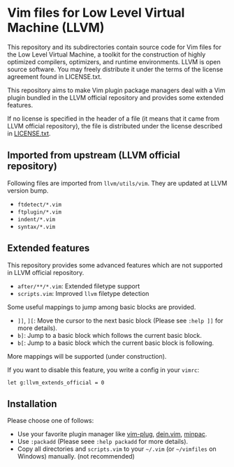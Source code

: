 Vim files for Low Level Virtual Machine (LLVM)
==============================================

This repository and its subdirectories contain source code for Vim files for the Low Level Virtual
Machine, a toolkit for the construction of highly optimized compilers, optimizers, and runtime
environments. LLVM is open source software. You may freely distribute it under the terms of the license
agreement found in LICENSE.txt.

This repository aims to make Vim plugin package managers deal with a Vim plugin bundled in the LLVM
official repository and provides some extended features.

If no license is specified in the header of a file (it means that it came from LLVM official repository),
the file is distributed under the license described in [LICENSE.txt](LICENSE.txt).

## Imported from upstream (LLVM official repository)

Following files are imported from `llvm/utils/vim`. They are updated at LLVM version bump.

- `ftdetect/*.vim`
- `ftplugin/*.vim`
- `indent/*.vim`
- `syntax/*.vim`

## Extended features

This repository provides some advanced features which are not supported in LLVM official repository.

- `after/**/*.vim`: Extended filetype support
- `scripts.vim`: Improved `llvm` filetype detection

Some useful mappings to jump among basic blocks are provided.

- `]]`, `][`: Move the cursor to the next basic block (Please see `:help ]]` for more details).
- `b]`: Jump to a basic block which follows the current basic block.
- `b[`: Jump to a basic block which the current basic block is following.

More mappings will be supported (under construction).

If you want to disable this feature, you write a config in your `vimrc`:

```vim
let g:llvm_extends_official = 0
```

## Installation

Please choose one of follows:

- Use your favorite plugin manager like [vim-plug](https://github.com/junegunn/vim-plug), [dein.vim](https://github.com/Shougo/dein.vim), [minpac](https://github.com/k-takata/minpac).
- Use `:packadd` (Please seee `:help packadd` for more details).
- Copy all directories and `scripts.vim` to your `~/.vim` (or `~/vimfiles` on Windows) manually. (not recommended)
